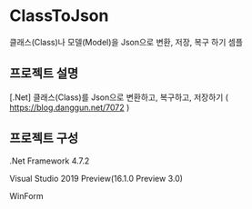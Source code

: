 # ClassToJson
클래스(Class)나 모델(Model)을 Json으로 변환, 저장, 복구 하기 셈플


## 프로젝트 설명
[.Net] 클래스(Class)를 Json으로 변환하고, 복구하고, 저장하기
( https://blog.danggun.net/7072 )



## 프로젝트 구성
.Net Framework 4.7.2  

Visual Studio 2019 Preview(16.1.0 Preview 3.0)

WinForm
